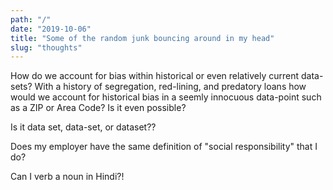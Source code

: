 ```yaml
---
path: "/"
date: "2019-10-06"
title: "Some of the random junk bouncing around in my head"
slug: "thoughts"
---
```


How do we account for bias within historical or even relatively current data-sets?  With a history of segregation, red-lining, and predatory loans how would we account for historical bias in a seemly innocuous data-point such as a ZIP or Area Code?  Is it even possible?

Is it data set, data-set, or dataset??

Does my employer have the same definition of "social responsibility" that I do?

Can I verb a noun in Hindi?!
